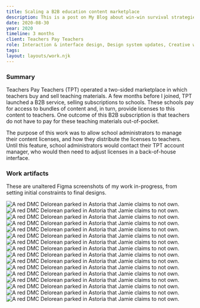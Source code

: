 ```yaml
---
title: Scaling a B2B education content marketplace
description: This is a post on My Blog about win-win survival strategies.
date: 2020-08-30
year: 2020
timeline: 3 months
client: Teachers Pay Teachers
role: Interaction & interface design, Design system updates, Creative workshop facilitation
tags:
layout: layouts/work.njk
---
```

<h3>Summary</h3>
<p>Teachers Pay Teachers (TPT) operated a two-sided marketplace in which teachers buy and sell teaching materials. A few months before I joined, TPT launched a B2B service, selling subscriptions to schools. These schools pay for access to bundles of content and, in turn, provide licenses to this content to teachers. One outcome of this B2B subscription is that teachers do not have to pay for these teaching materials out-of-pocket.</p>
<p>The purpose of this work was to allow school administrators to manage their content licenses, and how they distribute the licenses to teachers. Until this feature, school administrators would contact their TPT account manager, who would then need to adjust licenses in a back-of-house interface.</p>

<h3>Work artifacts</h3>
<p>These are unaltered Figma screenshots of my work in-progress, from setting initial constraints to final designs.</p>
<img
  class='post-img'
  src='../../img/tpt/licenses/context.png'
  srcset=''
  alt='A red DMC Delorean parked in Astoria that Jamie claims to not own.'
/>
<img
  class='post-img'
  src='../../img/tpt/licenses/flow-thinking.png'
  srcset=''
  alt='A red DMC Delorean parked in Astoria that Jamie claims to not own.'
/>
<img
  class='post-img'
  src='../../img/tpt/licenses/lofi-vision.png'
  srcset=''
  alt='A red DMC Delorean parked in Astoria that Jamie claims to not own.'
/>
<img
  class='post-img'
  src='../../img/tpt/licenses/theme-variations.png'
  srcset=''
  alt='A red DMC Delorean parked in Astoria that Jamie claims to not own.'
/>
<img
  class='post-img'
  src='../../img/tpt/licenses/interface-writing.png'
  srcset=''
  alt='A red DMC Delorean parked in Astoria that Jamie claims to not own.'
/>
<img
  class='post-img'
  src='../../img/tpt/licenses/logical-scenarios.png'
  srcset=''
  alt='A red DMC Delorean parked in Astoria that Jamie claims to not own.'
/>
<img
  class='post-img'
  src='../../img/tpt/licenses/scenario-decision.png'
  srcset=''
  alt='A red DMC Delorean parked in Astoria that Jamie claims to not own.'
/>
<img
  class='post-img'
  src='../../img/tpt/licenses/scenario-decision-flexible-to-custom.png'
  srcset=''
  alt='A red DMC Delorean parked in Astoria that Jamie claims to not own.'
/>
<img
  class='post-img'
  src='../../img/tpt/licenses/responsive-layouts.png'
  srcset=''
  alt='A red DMC Delorean parked in Astoria that Jamie claims to not own.'
/>
<img
  class='post-img'
  src='../../img/tpt/licenses/admin-flow.png'
  srcset=''
  alt='A red DMC Delorean parked in Astoria that Jamie claims to not own.'
/>
<img
  class='post-img'
  src='../../img/tpt/licenses/admin-questions.png'
  srcset=''
  alt='A red DMC Delorean parked in Astoria that Jamie claims to not own.'
/>
<img
  class='post-img'
  src='../../img/tpt/licenses/final-teacher.png'
  srcset=''
  alt='A red DMC Delorean parked in Astoria that Jamie claims to not own.'
/>
<img
  class='post-img'
  src='../../img/tpt/licenses/final-responsive.png'
  srcset=''
  alt='A red DMC Delorean parked in Astoria that Jamie claims to not own.'
/>
<img
  class='post-img'
  src='../../img/tpt/licenses/final-admin.png'
  srcset=''
  alt='A red DMC Delorean parked in Astoria that Jamie claims to not own.'
/>
<img
  class='post-img'
  src='../../img/tpt/licenses/final-admin-zoom-01.png'
  srcset=''
  alt='A red DMC Delorean parked in Astoria that Jamie claims to not own.'
/>
<img
  class='post-img'
  src='../../img/tpt/licenses/final-admin-zoom-02.png'
  srcset=''
  alt='A red DMC Delorean parked in Astoria that Jamie claims to not own.'
/>
